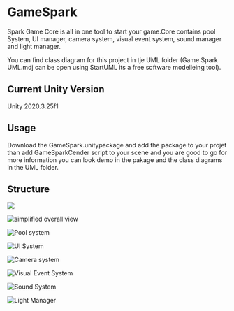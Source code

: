 # GameSpark

Spark Game Core is all in one tool to start your game.Core contains pool System, UI manager, camera system, visual event system, sound manager and light manager.

You can find class diagram for this project in tje UML folder (Game Spark UML.mdj can be open using StartUML its a free software modelleing tool).  

## Current Unity Version

Unity 2020.3.25f1

## Usage

Download the GameSpark.unitypackage and add the package to your projet than add GameSparkCender script to your scene and you are good to go for more information you can look demo in the pakage and the class diagrams in the UML folder.

## Structure

<img src= "UML\Game%20Spark%20_simplified%20overall%20view.png">

![simplified overall view](UML\Game%20Spark%20_simplified%20overall%20view.png)

![Pool system](UML\Pool%20System.png)

![UI System](UML\UI%20System.png)

![Camera system](UML\Camera%20System.png)

![Visual Event System](UML\Visual%20Event%20System.png)

![Sound System](UML\Sound%20System.png)

![Light Manager](UML\Light%20Manager.png)

